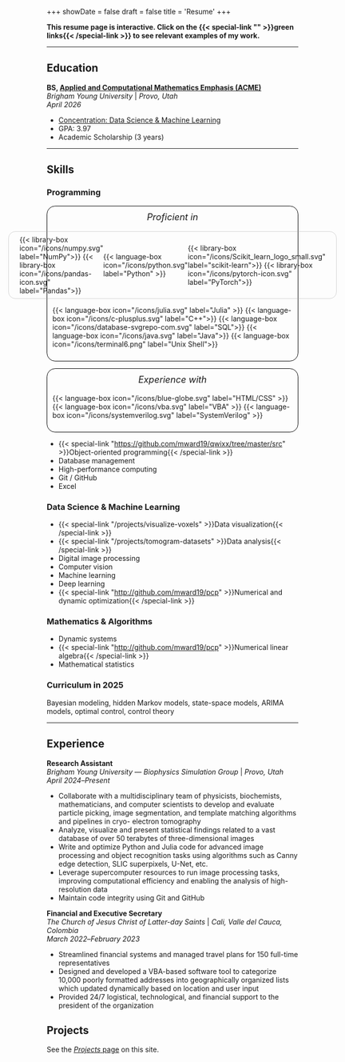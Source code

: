 +++
showDate = false
draft = false
title = 'Resume'
+++

<!-- *I'm looking for an internship in the summer of 2025! Contact me via email at* me@matthewward.info *or through the* [Contact](/contact) *page on this site.* -->

<b>This resume page is interactive. Click on the {{< special-link "" >}}green links{{< /special-link >}} to see relevant examples of my work.</b>

<hr>

## Education

**BS, [Applied and Computational Mathematics Emphasis (ACME)](https://acme.byu.edu)**\
*Brigham Young University* | *Provo, Utah\
April 2026*
- [Concentration: Data Science & Machine Learning](https://acme.byu.edu/data-science-and-machine-learning)
- GPA: 3.97
- Academic Scholarship (3 years)

<hr>

## Skills

### Programming
<div class="tech-box">
    <i style="font-size: 1.3em; margin-bottom: 1em;">Proficient in</i>
    <div style="display: flex; justify-content: center; align-items: center; margin-bottom: 1em; border-color: rgba(150, 150, 150, 0.4); border-style: solid; border-width: 1px; border-radius: 1em; padding: 0.5em 1.5em;">
        <div style="display: flex; flex-wrap: wrap; justify-content: center;">
            {{< library-box icon="/icons/numpy.svg" label="NumPy">}}
            {{< library-box icon="/icons/pandas-icon.svg" label="Pandas">}}
        </div>
        {{< language-box icon="/icons/python.svg" label="Python" >}}
        <div style="display: flex; flex-wrap: wrap; justify-content: center;">
            {{< library-box icon="/icons/Scikit_learn_logo_small.svg" label="scikit-learn">}}
            {{< library-box icon="/icons/pytorch-icon.svg" label="PyTorch">}}
        </div>
    </div>
    <div style="display: flex; flex-wrap: wrap; justify-content: center; margin-bottom: 1em;">
        {{< language-box icon="/icons/julia.svg" label="Julia" >}}
        {{< language-box icon="/icons/c-plusplus.svg" label="C++">}}
        {{< language-box icon="/icons/database-svgrepo-com.svg" label="SQL">}}
        {{< language-box icon="/icons/java.svg" label="Java">}}
        {{< language-box icon="/icons/terminal6.png" label="Unix Shell">}}
    </div>
</div>

<div class="tech-box">
    <i style="font-size: 1.3em; margin-bottom: 1em;">Experience with</i>
    <div style="display: flex; flex-wrap: wrap; justify-content: center; margin-bottom: 1em;">
        {{< language-box icon="/icons/blue-globe.svg" label="HTML/CSS" >}}
        {{< language-box icon="/icons/vba.svg" label="VBA" >}}
        {{< language-box icon="/icons/systemverilog.svg" label="SystemVerilog" >}}
    </div>
</div>

<style>
    .tech-box {
        background-color: transparent;
        border-radius: 1.2em;
        border-color: black;
        border-style: solid;
        border-width: 1px;
        padding: 0.75em;
        display: flex;
        flex-direction: column;
        align-items: center;
        margin: 1em 0;
    }
    .dark .tech-box {
        background-color: rgb(80, 80, 100);
        border-width: 0;
    }
</style>

- {{< special-link "https://github.com/mward19/qwixx/tree/master/src" >}}Object-oriented programming{{< /special-link >}}
- Database management
- High-performance computing
- Git / GitHub
- Excel

### Data Science & Machine Learning
- {{< special-link "/projects/visualize-voxels" >}}Data visualization{{< /special-link >}}
- {{< special-link "/projects/tomogram-datasets" >}}Data analysis{{< /special-link >}}
- Digital image processing
- Computer vision
- Machine learning
- Deep learning
- {{< special-link "http://github.com/mward19/pcp" >}}Numerical and dynamic optimization{{< /special-link >}}

### Mathematics & Algorithms
- Dynamic systems
- {{< special-link "http://github.com/mward19/pcp" >}}Numerical linear algebra{{< /special-link >}}
- Mathematical statistics

### Curriculum in 2025
Bayesian modeling, hidden Markov models, state-space models, ARIMA models, optimal control, control theory
<hr>

## Experience
**Research Assistant**\
*Brigham Young University* &mdash; *Biophysics Simulation Group* | *Provo, Utah*\
*April 2024*&ndash;*Present*

- Collaborate with a multidisciplinary team of physicists, biochemists, mathematicians, and computer scientists to
develop and evaluate particle picking, image segmentation, and template matching algorithms and pipelines in cryo-
electron tomography
- Analyze, visualize and present statistical findings related to a vast database of over 50 terabytes of three-dimensional
images
- Write and optimize Python and Julia code for advanced image processing and object recognition tasks using
algorithms such as Canny edge detection, SLIC superpixels, U-Net, etc.
- Leverage supercomputer resources to run image processing tasks, improving computational efficiency and enabling
the analysis of high-resolution data
- Maintain code integrity using Git and GitHub

**Financial and Executive Secretary**\
*The Church of Jesus Christ of Latter-day Saints* | *Cali, Valle del Cauca, Colombia*\
*March 2022*&ndash;*February 2023*

- Streamlined financial systems and managed travel plans for 150 full-time representatives
- Designed and developed a VBA-based software tool to categorize 10,000 poorly formatted addresses into
geographically organized lists which updated dynamically based on location and user input
- Provided 24/7 logistical, technological, and financial support to the president of the organization

## Projects
See the [*Projects* page](/projects) on this site.